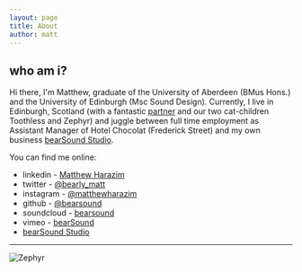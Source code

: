 ```yaml
---
layout: page
title: About
author: matt
---
```


## who am i?
Hi there, I'm Matthew, graduate of the University of Aberdeen (BMus Hons.) and the University of Edinburgh (Msc Sound Design). Currently, I live in Edinburgh, Scotland (with a fantastic <a href="https://www.lulus-lemon.space">partner</a> and our two cat-children Toothless and Zephyr) and juggle between full time employment as Assistant Manager of Hotel Chocolat (Frederick Street) and my own business <a href="https://www.bearsoundstudio.com">bearSound Studio</a>. 

You can find me online:
* linkedin - <a href="https://www.linkedin.com/in/matthew-harazim-b7733163/">Matthew Harazim</a>
* twitter - <a href="https://twitter.com/bearly_Matt">@bearly_matt</a>
* instagram - <a href="https://www.instagram.com/matthewharazim/">@matthewharazim</a>
* github - <a href="https://github.com/BearSound">@bearsound</a>
* soundcloud - <a href="https://soundcloud.com/bearsoundmusic">bearsound</a>
* vimeo - <a href="https://vimeo.com/user62875344">bearSound</a>
* <a href="https://www.bearsoundstudio.com">bearSound Studio</a>

<hr>

<img src="~/jekyll/matthewharazim.co.uk/_assets/zeph00.jpg" alt="Zephyr">
